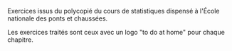 Exercices issus du polycopié du cours de statistiques dispensé à l'École nationale des ponts et chaussées.

Les exercices traités sont ceux avec un logo "to do at home" pour chaque chapitre.

